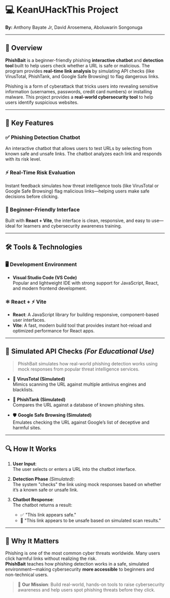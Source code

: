<h1>💻 KeanUHackThis Project</h1>
<p><strong>By:</strong> Anthony Bayate Jr, David Arosemena, Aboluwarin Songonuga</p>

<hr>

<h2>🧠 Overview</h2>
<p>
  <strong>PhishBait</strong> is a beginner-friendly phishing <strong> interactive chatbot </strong> and <strong> detection tool </strong> built to help users check whether a URL is safe or malicious. The program provides <strong>real-time link analysis </strong> by simulating API checks (like VirusTotal, PhishTank, and Google Safe Browsing) to flag dangerous links.
</p>
<p>
  Phishing is a form of cyberattack that tricks users into revealing sensitive information 
  (usernames, passwords, credit card numbers) or installing malware. This project provides 
  a <strong> real-world cybersecurity tool</strong> to help users identify suspicious websites.
</p>

<hr>

## 🚀 Key Features

### ✅ Phishing Detection Chatbot  
An interactive chatbot that allows users to test URLs by selecting from known safe and unsafe links. The chatbot analyzes each link and responds with its risk level.

### ⚡ Real-Time Risk Evaluation  
Instant feedback simulates how threat intelligence tools (like VirusTotal or Google Safe Browsing) flag malicious links—helping users make safe decisions before clicking.

### 🧭 Beginner-Friendly Interface  
Built with **React + Vite**, the interface is clean, responsive, and easy to use—ideal for learners and cybersecurity awareness training.


<hr>

## 🛠️ Tools & Technologies

### 🖥️ Development Environment  
- **Visual Studio Code (VS Code)**  
  Popular and lightweight IDE with strong support for JavaScript, React, and modern frontend development.

### ⚛️ React + ⚡ Vite  
- **React**: A JavaScript library for building responsive, component-based user interfaces.  
- **Vite**: A fast, modern build tool that provides instant hot-reload and optimized performance for React apps.

---

## 🔌 Simulated API Checks *(For Educational Use)*

> PhishBait simulates how real-world phishing detection works using mock responses from popular threat intelligence services.

- 🧪 **VirusTotal (Simulated)**  
  Mimics scanning the URL against multiple antivirus engines and blacklists.

- 🧠 **PhishTank (Simulated)**  
  Compares the URL against a database of known phishing sites.

- 🛡️ **Google Safe Browsing (Simulated)**  
  Emulates checking the URL against Google’s list of deceptive and harmful sites.

---

## 🔍 How It Works

1. **User Input**:  
   The user selects or enters a URL into the chatbot interface.

2. **Detection Phase** *(Simulated)*:  
   The system "checks" the link using mock responses based on whether it’s a known safe or unsafe link.

3. **Chatbot Response**:  
   The chatbot returns a result:
   - ✅ "This link appears safe."
   - 🔴 "This link appears to be unsafe based on simulated scan results."

---

## 🧩 Why It Matters

Phishing is one of the most common cyber threats worldwide. Many users click harmful links without realizing the risk.  
**PhishBait** teaches how phishing detection works in a safe, simulated environment—making cybersecurity **more accessible** to beginners and non-technical users.

> 🎯 **Our Mission**: Build real-world, hands-on tools to raise cybersecurity awareness and help users spot phishing threats before they click.

